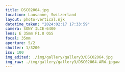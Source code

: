 ```yaml
---
title: DSC02064.jpg
location: Lausanne, Switzerland
layout: photo-vertical.njk
datetime_taken: "2024:02:17 17:33:59"
camera: SONY ILCE-6400
lens: E 35mm F1.8 OSS
focal: 35mm
aperture: 5/2
shutter: 1/3200
iso: 100
img_edited: ./img/gallery/gallery3/DSC02064.jpg
img_raw: ./img/gallery/gallery3/DSC02064.ARW.jpgaw
---
```


